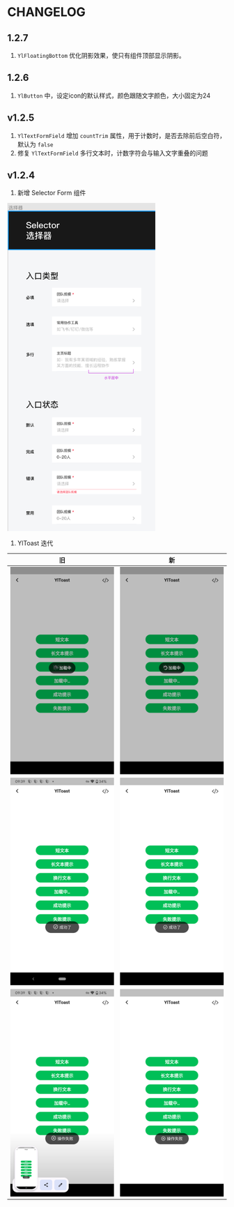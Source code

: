 # CHANGELOG

## 1.2.7
1. `YlFloatingBottom` 优化阴影效果，使只有组件顶部显示阴影。

## 1.2.6
1. `YlButton` 中，设定icon的默认样式，颜色跟随文字颜色，大小固定为24

## v1.2.5
1. `YlTextFormField` 增加 `countTrim` 属性，用于计数时，是否去除前后空白符，默认为 `false`
2. 修复 `YlTextFormField` 多行文本时，计数字符会与输入文字重叠的问题

## v1.2.4
1. 新增 Selector Form 组件

<img src="./src/Snipaste_2022-04-26_09-57-01.png" width=340>

1. YlToast 迭代

旧 | 新 
-- | --
<img src="./src/Screenshot_20220426-093842.png" width=320> | <img src="./src/Screenshot_20220426-093048.png" width=320>
<img src="./src/Screenshot_20220426-093926.png" width=320> | <img src="././src/Screenshot_20220426-093052.png" width=320> 
<img src="././src/Screenshot_20220426-093929.png" width=320> | <img src="././src/Screenshot_20220426-093101.png" width=320>